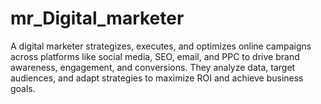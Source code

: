 # mr_Digital_marketer
A digital marketer strategizes, executes, and optimizes online campaigns across platforms like social media, SEO, email, and PPC to drive brand awareness, engagement, and conversions. They analyze data, target audiences, and adapt strategies to maximize ROI and achieve business goals.
